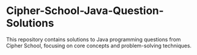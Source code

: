 # Cipher-School-Java-Question-Solutions
This repository contains solutions to Java programming questions from Cipher School, focusing on core concepts and problem-solving techniques.
